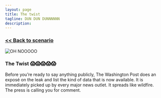 ```yaml
---
layout: page
title: The twist
tagline: DUN DUN DUNNNNNN
description:
---
```


### [\<\< Back to scenario](../01-cloud-leak-1.html)

![OH NOOOOO](https://media2.giphy.com/media/FYPNRgBunPH44/giphy.gif)

### The Twist 😱😱😱😱😱

Before you’re ready to say anything publicly, The Washington Post does an exposé on the leak and list the kind of data that is now available. It is immediately picked up by every major news outlet. It spreads like wildfire. The press is calling you for comment.
